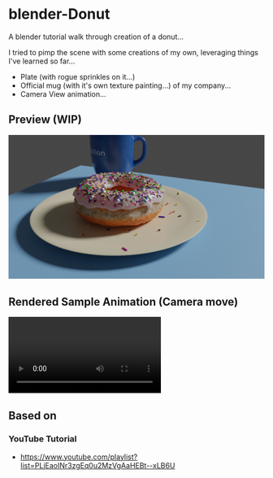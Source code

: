 # blender-Donut

A blender tutorial walk through creation of a donut...

I tried to pimp the scene with some creations of my own, leveraging things I've learned so far...

* Plate (with rogue sprinkles on it...)
* Official mug (with it's own texture painting...) of my company...
* Camera View animation...

## Preview (WIP)

![alt text](Samples/donut-wip-8.png "Latest WIP Preview...")

## Rendered Sample Animation (Camera move)

![Click here for file link and choose display raw there...](Samples/AnimationSample.mp4 "Rendered animation sample...")

## Based on

### YouTube Tutorial

* https://www.youtube.com/playlist?list=PLjEaoINr3zgEq0u2MzVgAaHEBt--xLB6U

